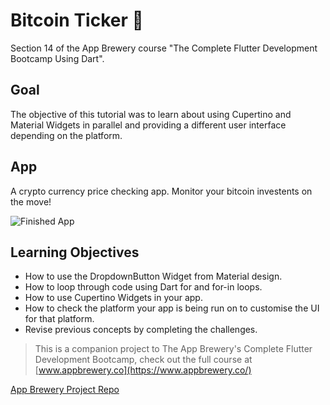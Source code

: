 # Bitcoin Ticker 🤑

Section 14 of the App Brewery course "The Complete Flutter Development Bootcamp Using Dart".

## Goal

The objective of this tutorial was to learn about using Cupertino and Material Widgets in parallel and providing a different user interface depending on the platform.


## App

A crypto currency price checking app. Monitor your bitcoin investents on the move!

![Finished App](https://github.com/londonappbrewery/Images/blob/master/bitcoin-flutter-demo.gif)

## Learning Objectives

- How to use the DropdownButton Widget from Material design.
- How to loop through code using Dart for and for-in loops.
- How to use Cupertino Widgets in your app.
- How to check the platform your app is being run on to customise the UI for that platform.
- Revise previous concepts by completing the challenges.


>This is a companion project to The App Brewery's Complete Flutter Development Bootcamp, check out the full course at [www.appbrewery.co](https://www.appbrewery.co/)

[App Brewery Project Repo](https://github.com/londonappbrewery/bitcoin-ticker-flutter)

